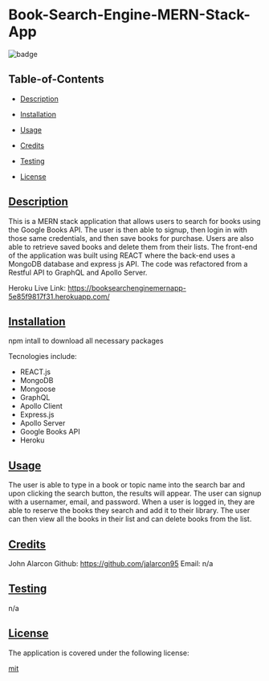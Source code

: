 
# Book-Search-Engine-MERN-Stack-App


![badge](https://img.shields.io/badge/license-mit-blue)
    

## Table-of-Contents
* [Description](#description)
* [Installation](#install)
* [Usage](#usage)
* [Credits](#credits)
* [Testing](#test)
  
* [License](#license)

## [Description](#table-of-contents)

This is a MERN stack application that allows users to search for books using the Google Books API. The user is then able to signup, then login in with those same credentials, and then save books for purchase. Users are also able to retrieve saved books and delete them from their lists. The front-end of the application was built using REACT where the back-end uses a MongoDB database and express js API. The code was refactored from a Restful API to GraphQL and Apollo Server. 

Heroku Live Link: https://booksearchenginemernapp-5e85f9817f31.herokuapp.com/


## [Installation](#table-of-contents)

npm intall to download all necessary packages

Tecnologies include:

- REACT.js
- MongoDB
- Mongoose
- GraphQL
- Apollo Client
- Express.js
- Apollo Server
- Google Books API
- Heroku


## [Usage](#table-of-contents)

The user is able to type in a book or topic name into the search bar and upon clicking the search button, the results will appear. The user can signup with a usernamer, email, and password. When a user is logged in, they are able to reserve the books they search and add it to their library. The user can then view all the books in their list and can delete books from the list. 

  
## [Credits](#table-of-contents)

John Alarcon Github: https://github.com/jalarcon95 Email: n/a

## [Testing](#table-of-contents)

n/a


## [License](#table-of-contents)
    
The application is covered under the following license:
    
  
[mit](https://choosealicense.com/licenses/mit)
    
  

